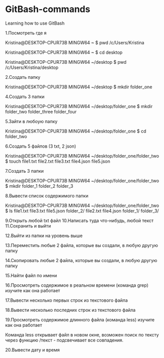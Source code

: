 # GitBash-commands

Learning how to use GitBash

1.Посмотреть где я

Kristina@DESKTOP-CPUR73B MINGW64 ~
$ pwd
/c/Users/Kristina

Kristina@DESKTOP-CPUR73B MINGW64 ~
$ cd desktop

Kristina@DESKTOP-CPUR73B MINGW64 ~/desktop
$ pwd
/c/Users/Kristina/desktop

2.Создать папку

Kristina@DESKTOP-CPUR73B MINGW64 ~/desktop
$ mkdir folder_one


4.Создать 3 папки

Kristina@DESKTOP-CPUR73B MINGW64 ~/desktop/folder_one
$ mkdir folder_two folder_three folder_four


5.Зайти в любоую папку

Kristina@DESKTOP-CPUR73B MINGW64 ~/desktop/folder_one
$ cd folder_two


6.Создать 5 файлов (3 txt, 2 json)

Kristina@DESKTOP-CPUR73B MINGW64 ~/desktop/folder_one/folder_two
$ touch file1.txt file2.txt file3.txt file4.json file5.json


7.Создать 3 папки

Kristina@DESKTOP-CPUR73B MINGW64 ~/desktop/folder_one/folder_two
$ mkdir folder_1 folder_2 folder_3


8.Вывести список содержимого папки

Kristina@DESKTOP-CPUR73B MINGW64 ~/desktop/folder_one/folder_two
$ ls
file1.txt  file3.txt   file5.json  folder_2/
file2.txt  file4.json  folder_1/   folder_3/


9.Открыть любой txt файл 10.Написать туда что-нибудь, любой текст 11.Сохранить и выйти


12.Выйти из папки на уровень выше


13.Переместить любые 2 файла, которые вы создали, в любую другую папку


14.Скопировать любые 2 файла, которые вы создали, в любую другую папку


15.Найти файл по имени


16.Просмотреть содержимое в реальном времени (команда grep) изучите как она работает


17.Вывести несколько первых строк из текстового файла


18.Вывести несколько последних строк из текстового файла


19.Просмотреть содержимое длинного файла (команда less) изучите как она работает

Команда less открывает файл в новом окне, возможен поиск по тексту через функцию /текст - подсвечивает все совпадения.

20.Вывести дату и время

